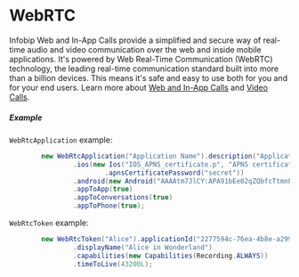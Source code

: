 WebRTC
======

Infobip Web and In-App Calls provide a simplified and secure way of real-time audio and video communication over the web and inside mobile applications. It's powered by Web Real-Time Communication (WebRTC) technology, the leading real-time communication standard built into more than a billion devices. This means it's safe and easy to use both for you and for your end users. Learn more about [Web and In-App Calls](https://www.infobip.com/docs/voice-and-video/web-and-in-app-calls) and [Video Calls](https://www.infobip.com/docs/voice-and-video/video).

##### Example

`WebRtcApplication` example:

```java
        new WebRtcApplication("Application Name").description("Application Description")
                .ios(new Ios("IOS_APNS_certificate.p", "APNS certificate content")
                        .apnsCertificatePassword("secret"))
                .android(new Android("AAAAtm7JlCY:APA91bEe02qZQbfcTtmnPO..."))
                .appToApp(true)
                .appToConversations(true)
                .appToPhone(true);
```


`WebRtcToken` example:

```java
        new WebRtcToken("Alice").applicationId("2277594c-76ea-4b8e-a299-e2b6db41b9dc")
                .displayName("Alice in Wonderland")
                .capabilities(new Capabilities(Recording.ALWAYS))
                .timeToLive(43200L);
```

